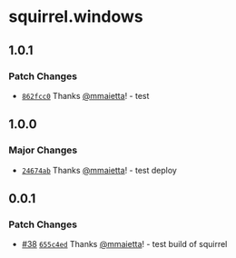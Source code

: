 # squirrel.windows

## 1.0.1

### Patch Changes

- [`862fcc0`](https://github.com/mmaietta/electron-builder-binaries/commit/862fcc07ce2a7e6f412219fdf480a3652edd157c) Thanks [@mmaietta](https://github.com/mmaietta)! - test

## 1.0.0

### Major Changes

- [`24674ab`](https://github.com/mmaietta/electron-builder-binaries/commit/24674abf79e176c031f7a8d0339b4d722b613dd0) Thanks [@mmaietta](https://github.com/mmaietta)! - test deploy

## 0.0.1

### Patch Changes

- [#38](https://github.com/mmaietta/electron-builder-binaries/pull/38) [`655c4ed`](https://github.com/mmaietta/electron-builder-binaries/commit/655c4edf9dd92ea4ce0bac86609aa6f3298734f0) Thanks [@mmaietta](https://github.com/mmaietta)! - test build of squirrel
